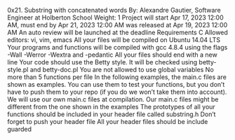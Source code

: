 0x21. Substring with concatenated words
 By: Alexandre Gautier, Software Engineer at Holberton School
 Weight: 1
 Project will start Apr 17, 2023 12:00 AM, must end by Apr 21, 2023 12:00 AM
 was released at Apr 19, 2023 12:00 AM
 An auto review will be launched at the deadline
Requirements
C
Allowed editors: vi, vim, emacs
All your files will be compiled on Ubuntu 14.04 LTS
Your programs and functions will be compiled with gcc 4.8.4 using the flags -Wall -Werror -Wextra and -pedantic
All your files should end with a new line
Your code should use the Betty style. It will be checked using betty-style.pl and betty-doc.pl
You are not allowed to use global variables
No more than 5 functions per file
In the following examples, the main.c files are shown as examples. You can use them to test your functions, but you don’t have to push them to your repo (if you do we won’t take them into account). We will use our own main.c files at compilation. Our main.c files might be different from the one shown in the examples
The prototypes of all your functions should be included in your header file called substring.h
Don’t forget to push your header file
All your header files should be include guarded